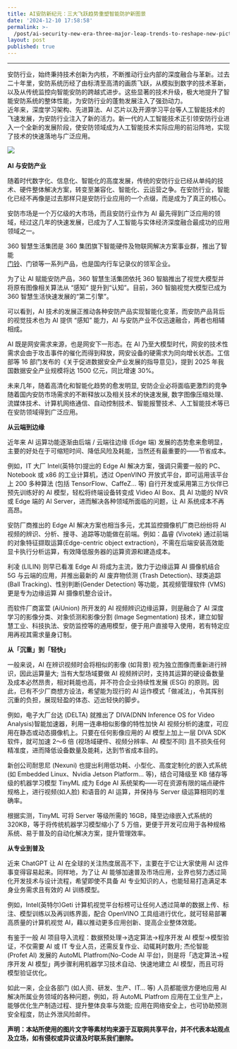 ```yaml
---
title: AI安防新纪元：三大飞跃趋势重塑智能防护新图景
date: '2024-12-10 17:58:58'
permalink: >-
  /post/ai-security-new-era-three-major-leap-trends-to-reshape-new-pictures-of-intelligent-protection-1fxwnv.html
layout: post
published: true
---
```




---

安防行业，始终秉持技术创新为内核，不断推动行业内部的深度融合与革新。过去二十年里，安防系统历经了由标清至高清的画质飞跃，从模拟到数字的技术革新，以及从传统监控向智能安防的跨越式进步。这些显著的技术升级，极大地提升了智能安防系统的整体性能，为安防行业的蓬勃发展注入了强劲动力。  
近年来，深度学习架构、先进算法、AI 芯片以及开源学习平台等人工智能技术的飞速发展，为安防行业注入了新的活力。新一代的人工智能技术正引领安防行业进入一个全新的发展阶段，使安防领域成为人工智能技术实际应用的前沿阵地，实现了技术的快速落地与广泛应用。

​![](http://127.0.0.1:60162/assets/1718933944131141-20241210175858-coabuh1.png)​

**AI 与安防产业**

随着时代数字化、信息化、智能化的高度发展，传统的安防行业已经从单纯的技术、硬件整体解决方案，转变至兼容化、智能化、云运营之争。在安防行业，智能化已经不再像是过去那样只是安防行业应用的一个点缀，而是成为了真正的核心。

安防市场是一个万亿级的大市场，而且安防行业作为 AI 最先得到广泛应用的领域，经过这几年的快速发展，已成为了人工智能与实体经济深度融合最成功的应用领域之一。

360 智慧生活集团是 360 集团旗下智能硬件及物联网解决方案事业群，推出了智能  
[门铃](https://www.afzhan.com/chanpin-2827.html)、门锁等一系列产品，也是国内行车记录仪的领军企业。

为了让 AI 赋能安防产品，360 智慧生活集团依托 360 智脑推出了视觉大模型并将原有图像相关算法从 “感知” 提升到“认知”。目前，360 智脑视觉大模型已成为 360 智慧生活快速发展的“第二引擎”。

可以看到，AI 技术的发展正推动各种安防产品实现智能化变革，而安防产品背后的视觉技术也为 AI 提供 “感知” 能力，AI 与安防产业不仅迅速融合，两者也相辅相成。

AI 既是网安需求来源，也是网安下一形态。在 AI 乃至大模型时代，网安的技术性需求会由于攻击事件的催化而得到释放，网安设备的硬需求为同向增长状态。工信部等 16 部门发布的《关于促进数据安全产业发展的指导意见》，提到 2025 年我国数据安全产业规模将达 1500 亿元，同比增速 30%。

未来几年，随着高清化和智能化趋势的愈发明显, 安防企业必将面临更激烈的竞争随着国内安防市场需求的不断释放以及相关技术的快速发展, 数字图像压缩处理、流媒体技术、计算机网络通信、自动控制技术、智能报警技术、人工智能技术等已在安防领域得到广泛应用。

**从云端到边缘**

近年来 AI 运算功能逐渐由后端 / 云端往边缘 (Edge 端) 发展的态势愈来愈明显，主要的好处在于可缩短时间、降低风险及耗能，当然还有最重要的——节省成本。

例如，IT 大厂 Intel(英特尔)提出的 Edge AI 解决方案，强调只需要一般的 PC、Notebook 或 x86 的工业计算机，透过 OpenVINO 开放式平台，即可运用该平台上 200 多种算法 (包括 TensorFlow、CaffeZ… 等) 自行开发或采用第三方伙伴已预先训练好的 AI 模型，轻松将终端设备转变成 Video AI Box、具 AI 功能的 NVR 或 Edge 端的 AI Server，进而解决各种领域所面临的问题，让 AI 系统成本不再高昂。

安防厂商推出的 Edge AI 解决方案也相当多元，尤其监控摄像机厂商已纷纷将 AI 视频的辨识、分析、搜寻、追踪等功能做在前端。例如：晶睿 (Vivotek) 通过前端的对象特征撷取运算(Edge-centric object extraction)，不需在后端安装高效能显卡执行分析运算，有效降低服务器的运算资源和建造成本。

利凌 (LILIN) 则早已看准 Edge AI 将成为主流，致力于边缘运算 AI 摄像机结合 5G 与云端的应用，并推出最新的 AI 废弃物侦测 (Trash Detection)、球类追踪(Ball Tracking)、性别判断(Gender Detection) 等功能，其视频管理软件 (VMS) 更是专为边缘运算 AI 摄像机整合设计。

而软件厂商富萱 (AiUnion) 所开发的 AI 视频辨识边缘运算，则是融合了 AI 深度学习的影像分类、对象侦测和影像分割 (Image Segmentation) 技术，建立如智慧工业、科技执法、安防监控等的通用模型，便于用户直接导入使用，若有特定应用再视其需求量身订制。

**从「沉重」到「轻快」**

一般来说，AI 在辨识视频时会将相似的影像 (如背景) 视为独立图像而重新进行辨识，因此运算量大; 当有大型场域要做 AI 视频辨识时，支持其运算的硬设备数量及成本必然昂贵，相对耗能也高，并不符合企业持续性发展 (ESG) 的原则。因此，已有不少厂商想方设法，希望能为现行的 AI 运作模式「做减法」，令其挥别沉重的负担，展现轻盈的体态、迈出轻快的脚步。

例如，电子大厂台达 (DELTA) 就推出了 DIVA(DNN Inference OS for Video Analysis)智能加速器，利用一连串相似影像的特性加快 AI 视频分析的速度，可应用在静态或动态摄像机上。只要在任何影像应用的 AI 模型上加上一层 DIVA SDK 软件，就可加速 2～6 倍 (视场域硬件、视频分辨率、AI 模型不同) 且不损失任何精准度，进而降低设备数量及能耗，达到节省成本目的。

新创公司耐思尼 (Nexuni) 也提出利用低功耗、小型化、高度定制化的嵌入式系统 (如 Embedded Linux、Nvidia Jetson Platform… 等)，结合可降级至 KB 储存等级的机器学习模型 TinyML 成为 Edge AI 系统架构——可在资源有限的端点硬件规格上，进行视频(如人脸) 和语音的 AI 运算，并保持与 Server 级运算相同的准确率。

根据实测，TinyML 可将 Server 等级所需的 16GB，降至边缘嵌入式系统的 320KB，等于将传统机器学习模型缩小了 5 万倍，更便于开发可应用于各种规格系统、易于普及的自动化解决方案，提升管理效率。

**从专业到普及**

近来 ChatGPT 让 AI 在全球的关注热度居高不下，主要在于它让大家使用 AI 这件事变得容易起来。同样地，为了让 AI 能够加速普及市场应用，业界也努力透过简化开发技术与设计流程，希望即使不具备 AI 专业知识的人，也能轻易打造满足本身业务需求且有效的 AI 训练模型。

例如，Intel(英特尔)Geti 计算机视觉平台标榜可让任何人透过简单的数据上传、标注、模型训练以及再训练界面，配合 OpenVINO 工具组进行优化，就可轻易部署高质量的计算机视觉 AI，藉以推动更多应用创新、提高企业整体效能。

有鉴于一般 AI 项目导入流程：数据预处理→选定算法→程序开发 AI 模型→模型验证，不仅需要 AI 或 IT 专业人员，还需反复作业、动辄耗时数月; 杰伦智能 (Profet AI) 发展的 AutoML Platfrom(No-Code AI 平台)，则是将「选定算法→程序开发 AI 模型」两步骤利用机器学习技术自动、快速地建立 AI 模型，而且可将模型验证优化。

如此一来，企业各部门 (如人资、研发、生产、IT… 等) 人员都能很方便地应用 AI 解决所属业务领域的各种问题，例如，将 AutoML Platfrom 应用在工业生产上，能够优化生产制造过程、提升整体良率与效能; 应用在网络安全上，也可协助预测安全程度，防止外泄风险邮件。

**声明：本站所使用的图片文字等素材均来源于互联网共享平台，并不代表本站观点及立场，如有侵权或异议请及时联系我们删除。**
